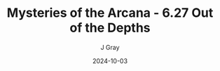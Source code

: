 ---
title: 'Mysteries of the Arcana - 6.27 Out of the Depths'
alt: 'Mysteries of the Arcana'
date: '2024-10-03'
author: 'J Gray'
artist: 'Keira'
---